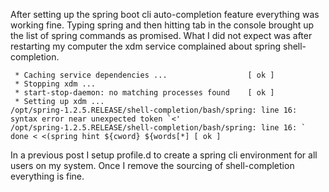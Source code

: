 After setting up the spring boot cli auto-completion feature everything was working fine. Typing spring and then hitting tab in the console brought up the list of spring commands as promised. What I did not expect was after restarting my computer the xdm service complained about spring shell-completion.

     * Caching service dependencies ...                  [ ok ]
     * Stopping xdm ...
     * start-stop-daemon: no matching processes found    [ ok ]
     * Setting up xdm ...
	/opt/spring-1.2.5.RELEASE/shell-completion/bash/spring: line 16: syntax error near unexpected token `<'
	/opt/spring-1.2.5.RELEASE/shell-completion/bash/spring: line 16: `      done < <(spring hint ${cword} ${words[*] [ ok ]

In a previous post I setup profile.d to create a spring cli environment for all users on my system. Once I remove the sourcing of shell-completion everything is fine.
